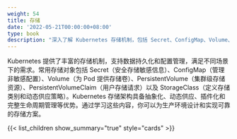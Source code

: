 ```yaml
---
weight: 54
title: 存储
date: '2022-05-21T00:00:00+08:00'
type: book
description: "深入了解 Kubernetes 存储机制，包括 Secret、ConfigMap、Volume、PV、PVC、StorageClass 等核心存储对象的使用方法和最佳实践。"
---
```


Kubernetes 提供了丰富的存储机制，支持数据持久化和配置管理，满足不同场景下的需求。常用存储对象包括 Secret（安全存储敏感信息）、ConfigMap（管理非敏感配置）、Volume（为 Pod 提供存储卷）、PersistentVolume（集群级存储资源）、PersistentVolumeClaim（用户存储请求）以及 StorageClass（定义存储类别和动态供应策略）。Kubernetes 存储架构具备抽象化、动态供应、插件化和完整生命周期管理等优势。通过学习这些内容，你可以为生产环境设计和实现可靠的存储方案。

{{< list_children show_summary="true" style="cards" >}}

